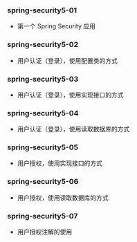 ### spring-security5-01

- 第一个 Spring Security 应用

### spring-security5-02

- 用户认证（登录），使用配置类的方式

### spring-security5-03

- 用户认证（登录），使用实现接口的方式

### spring-security5-04

- 用户认证（登录），使用读取数据库的方式

### spring-security5-05

- 用户授权，使用实现接口的方式

### spring-security5-06

- 用户授权，使用读取数据库的方式

### spring-security5-07

- 用户授权注解的使用
